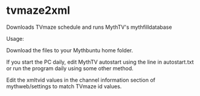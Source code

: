 # tvmaze2xml
Downloads TVmaze schedule and runs MythTV's mythfilldatabase

Usage:

Download the files to your Mythbuntu home folder.

If you start the PC daily, edit MythTV autostart using the line in autostart.txt or run the program daily using some other method.

Edit the xmltvid values in the channel information section of mythweb/settings to match TVmaze id values.
